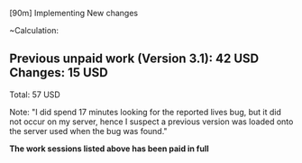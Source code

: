 [90m] Implementing New changes

~Calculation:

Previous unpaid work (Version 3.1):  42 USD
Changes:                             15 USD
--------------------------------------------
Total:                               57 USD


Note: "I did spend 17 minutes looking for the reported lives bug, but it did not occur on my server, hence I suspect a previous version was loaded onto the server used when the bug was found."

**The work sessions listed above has been paid in full**